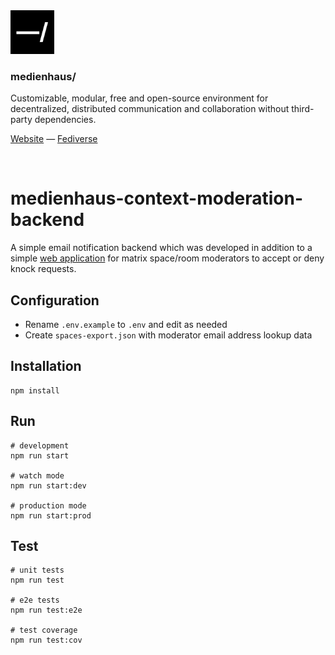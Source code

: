 <img src="./public/favicon.svg" width="70" />

### medienhaus/

Customizable, modular, free and open-source environment for decentralized, distributed communication and collaboration without third-party dependencies.

[Website](https://medienhaus.dev/) — [Fediverse](https://chaos.social/@medienhaus)

<br>

# medienhaus-context-moderation-backend

A simple email notification backend which was developed in addition to a simple [web application](https://github.com/medienhaus/medienhaus-context-moderation-backend) for matrix space/room moderators to accept or deny knock requests.


## Configuration

- Rename `.env.example` to `.env` and edit as needed
- Create `spaces-export.json` with moderator email address lookup data


## Installation

```shell
npm install
```

## Run

```shell
# development
npm run start

# watch mode
npm run start:dev

# production mode
npm run start:prod
```

## Test

```shell
# unit tests
npm run test

# e2e tests
npm run test:e2e

# test coverage
npm run test:cov
```
